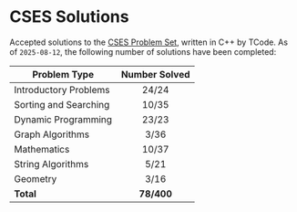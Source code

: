 # CSES Solutions

Accepted solutions to the [CSES Problem Set](https://cses.fi/problemset/), written in C++ by TCode. As of `2025-08-12`, the following number of solutions have been completed:

| Problem Type          | Number Solved |
|-----------------------|:-------------:|
| Introductory Problems |     24/24     |
| Sorting and Searching |     10/35     |
| Dynamic Programming   |     23/23     |
| Graph Algorithms      |     3/36      |
| Mathematics           |     10/37     |
| String Algorithms     |     5/21      |
| Geometry              |     3/16      |
| **Total**             |   **78/400**  |
